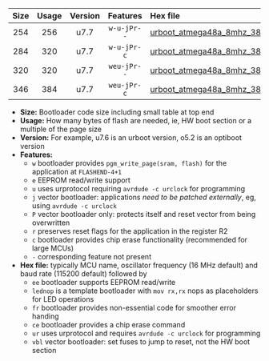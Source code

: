 |Size|Usage|Version|Features|Hex file|
|:-:|:-:|:-:|:-:|:--|
|254|256|u7.7|`w-u-jPr--`|[urboot_atmega48a_8mhz_38400bps_lednop_fr_ur_vbl.hex](https://raw.githubusercontent.com/stefanrueger/urboot.hex/main/mcus/atmega48a/fcpu_8mhz/38400_bps/urboot_atmega48a_8mhz_38400bps_lednop_fr_ur_vbl.hex)|
|284|320|u7.7|`w-u-jPr-c`|[urboot_atmega48a_8mhz_38400bps_lednop_fr_ce_ur_vbl.hex](https://raw.githubusercontent.com/stefanrueger/urboot.hex/main/mcus/atmega48a/fcpu_8mhz/38400_bps/urboot_atmega48a_8mhz_38400bps_lednop_fr_ce_ur_vbl.hex)|
|320|320|u7.7|`weu-jPr--`|[urboot_atmega48a_8mhz_38400bps_ee_lednop_fr_ur_vbl.hex](https://raw.githubusercontent.com/stefanrueger/urboot.hex/main/mcus/atmega48a/fcpu_8mhz/38400_bps/urboot_atmega48a_8mhz_38400bps_ee_lednop_fr_ur_vbl.hex)|
|346|384|u7.7|`weu-jPr-c`|[urboot_atmega48a_8mhz_38400bps_ee_lednop_fr_ce_ur_vbl.hex](https://raw.githubusercontent.com/stefanrueger/urboot.hex/main/mcus/atmega48a/fcpu_8mhz/38400_bps/urboot_atmega48a_8mhz_38400bps_ee_lednop_fr_ce_ur_vbl.hex)|

- **Size:** Bootloader code size including small table at top end
- **Usage:** How many bytes of flash are needed, ie, HW boot section or a multiple of the page size
- **Version:** For example, u7.6 is an urboot version, o5.2 is an optiboot version
- **Features:**
  + `w` bootloader provides `pgm_write_page(sram, flash)` for the application at `FLASHEND-4+1`
  + `e` EEPROM read/write support
  + `u` uses urprotocol requiring `avrdude -c urclock` for programming
  + `j` vector bootloader: applications *need to be patched externally*, eg, using `avrdude -c urclock`
  + `P` vector bootloader only: protects itself and reset vector from being overwritten
  + `r` preserves reset flags for the application in the register R2
  + `c` bootloader provides chip erase functionality (recommended for large MCUs)
  + `-` corresponding feature not present
- **Hex file:** typically MCU name, oscillator frequency (16 MHz default) and baud rate (115200 default) followed by
  + `ee` bootloader supports EEPROM read/write
  + `lednop` is a template bootloader with `mov rx,rx` nops as placeholders for LED operations
  + `fr` bootloader provides non-essential code for smoother error handing
  + `ce` bootloader provides a chip erase command
  + `ur` uses urprotocol and requires `avrdude -c urclock` for programming
  + `vbl` vector bootloader: set fuses to jump to reset, not the HW boot section
